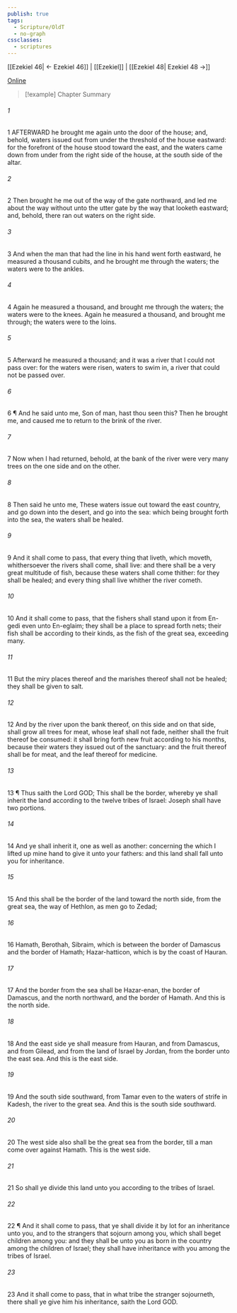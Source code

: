 ```yaml
---
publish: true
tags:
  - Scripture/OldT
  - no-graph
cssclasses:
  - scriptures
---
```

[[Ezekiel 46| ← Ezekiel 46]] | [[Ezekiel]] | [[Ezekiel 48| Ezekiel 48 →]]

[Online](https://churchofjesuschrist.org/study/scriptures/ot/ezek/47?lang=eng)

>[!example] Chapter Summary
>
###### 1
1 AFTERWARD he brought me again unto the door of the house; and, behold, waters issued out from under the threshold of the house eastward: for the forefront of the house stood toward the east, and the waters came down from under from the right side of the house, at the south side of the altar.
###### 2
2 Then brought he me out of the way of the gate northward, and led me about the way without unto the utter gate by the way that looketh eastward; and, behold, there ran out waters on the right side.
###### 3
3 And when the man that had the line in his hand went forth eastward, he measured a thousand cubits, and he brought me through the waters; the waters were to the ankles.
###### 4
4 Again he measured a thousand, and brought me through the waters; the waters were to the knees.  Again he measured a thousand, and brought me through; the waters were to the loins.
###### 5
5 Afterward he measured a thousand; and it was a river that I could not pass over: for the waters were risen, waters to swim in, a river that could not be passed over.
###### 6
6 ¶ And he said unto me, Son of man, hast thou seen this?  Then he brought me, and caused me to return to the brink of the river.
###### 7
7 Now when I had returned, behold, at the bank of the river were very many trees on the one side and on the other.
###### 8
8 Then said he unto me, These waters issue out toward the east country, and go down into the desert, and go into the sea: which being brought forth into the sea, the waters shall be healed.
###### 9
9 And it shall come to pass, that every thing that liveth, which moveth, whithersoever the rivers shall come, shall live: and there shall be a very great multitude of fish, because these waters shall come thither: for they shall be healed; and every thing shall live whither the river cometh.
###### 10
10 And it shall come to pass, that the fishers shall stand upon it from En-gedi even unto En-eglaim; they shall be a place to spread forth nets; their fish shall be according to their kinds, as the fish of the great sea, exceeding many.
###### 11
11 But the miry places thereof and the marishes thereof shall not be healed; they shall be given to salt.
###### 12
12 And by the river upon the bank thereof, on this side and on that side, shall grow all trees for meat, whose leaf shall not fade, neither shall the fruit thereof be consumed: it shall bring forth new fruit according to his months, because their waters they issued out of the sanctuary: and the fruit thereof shall be for meat, and the leaf thereof for medicine.
###### 13
13 ¶ Thus saith the Lord GOD; This shall be the border, whereby ye shall inherit the land according to the twelve tribes of Israel: Joseph shall have two portions.
###### 14
14 And ye shall inherit it, one as well as another: concerning the which I lifted up mine hand to give it unto your fathers: and this land shall fall unto you for inheritance.
###### 15
15 And this shall be the border of the land toward the north side, from the great sea, the way of Hethlon, as men go to Zedad;
###### 16
16 Hamath, Berothah, Sibraim, which is between the border of Damascus and the border of Hamath; Hazar-hatticon, which is by the coast of Hauran.
###### 17
17 And the border from the sea shall be Hazar-enan, the border of Damascus, and the north northward, and the border of Hamath.  And this is the north side.
###### 18
18 And the east side ye shall measure from Hauran, and from Damascus, and from Gilead, and from the land of Israel by Jordan, from the border unto the east sea.  And this is the east side.
###### 19
19 And the south side southward, from Tamar even to the waters of strife in Kadesh, the river to the great sea.  And this is the south side southward.
###### 20
20 The west side also shall be the great sea from the border, till a man come over against Hamath.  This is the west side.
###### 21
21 So shall ye divide this land unto you according to the tribes of Israel.
###### 22
22 ¶ And it shall come to pass, that ye shall divide it by lot for an inheritance unto you, and to the strangers that sojourn among you, which shall beget children among you: and they shall be unto you as born in the country among the children of Israel; they shall have inheritance with you among the tribes of Israel.
###### 23
23 And it shall come to pass, that in what tribe the stranger sojourneth, there shall ye give him his inheritance, saith the Lord GOD.




